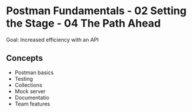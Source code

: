 # Postman Fundamentals - 02 Setting the Stage - 04 The Path Ahead

Goal: Increased efficiency with an API

## Concepts

- Postman basics
- Testing
- Collections
- Mock server
- Documentatio
- Team features
